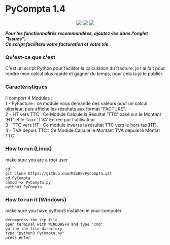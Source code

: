 # PyCompta 1.4

<p align="center">
<img src="https://imgur.com/8QbrmQ2.png"/>
<img src="https://imgur.com/490Driu.png"/>
<img src="https://imgur.com/DDhGAf8.png"/>
</p>


***Pour les fonctionnalités recommandées, ajoutez-les dans l'onglet "Issues"..***  
***Ce script facilitera votre facturation et votre vie.***
  

### Qu'est-ce que c'est
C'est un script Python pour faciliter la calculation du fracture. je l'ai fait pour rendre mon calcul plus rapide et gagner du temps, pour cela la je le publier.


### Caractéristiques
il comport 4 Modules :  
1 - PyFacture : ce module vous demande des valeurs pour un calcul ultérieur, puis affiche les résultats aux format "FACTURE".  
2 - HT vers TTC : Ce Module Calcule la Résultat 'TTC' basé sur le Montant 'HT' et le Taux 'TVA' Entrée par l'utilisateur.  
3 - TTC vers HT : Ce module inverse la resultat TTC vers le hors tax(HT).  
4 - TVA depuis TTC : Ce Module Calcule le Montant TVA depuis le Montat TTC.  


### How to run (Linux)
  make sure you are a root user
```
cd
git clone https://github.com/M3xB0/PyCompta.git
cd PyCompta
chmod +x PyCompta.py
python3 PyCompta
```

### How to run it (Windows)
  make sure you have python3 installed in your computer
```
decompress the zip file
open terminal with WINDOWS+R and type "cmd"
go the the file directory
type "python3 PyCompta.py"
press enter
```




